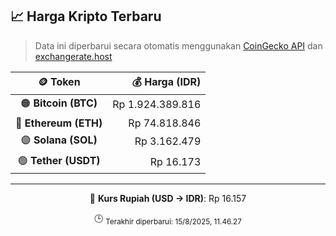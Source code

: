 

<!-- HARGA_KRIPTO -->
## 📈 Harga Kripto Terbaru

> Data ini diperbarui secara otomatis menggunakan [CoinGecko API](https://www.coingecko.com/) dan [exchangerate.host](https://exchangerate.host/)

<div align="center">

| 🪙 Token | 💰 Harga (IDR) |
|:------:|---------------:|
| 🟠 **Bitcoin (BTC)**   | Rp 1.924.389.816 |
| 🔵 **Ethereum (ETH)**  | Rp 74.818.846 |
| 🟣 **Solana (SOL)**    | Rp 3.162.479 |
| 🟢 **Tether (USDT)**   | Rp 16.173 |

---

💱 **Kurs Rupiah (USD → IDR)**: Rp 16.157

🕒 <sub>Terakhir diperbarui: 15/8/2025, 11.46.27</sub>

</div>
<!-- /HARGA_KRIPTO -->